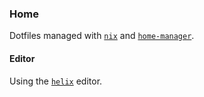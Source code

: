 ### Home
Dotfiles managed with [`nix`](nix) and [`home-manager`](home-manager).

#### Editor

Using the [`helix`](helix) editor.

[nix]: https://nixos.org
[home-manager]: https://github.com/nix-community/home-manager
[helix]: https://helix-editor.com